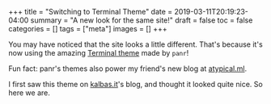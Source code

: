 +++
title = "Switching to Terminal Theme"
date = 2019-03-11T20:19:23-04:00
summary =  "A new look for the same site!"
draft = false
toc = false
categories = []
tags = ["meta"]
images = []
+++

You may have noticed that the site looks a little different. That's because it's now using the amazing [Terminal theme](https://github.com/panr/hugo-theme-terminal) made by `panr`!

Fun fact: panr's themes also power my friend's new blog at [atypical.ml](https://atypical.ml).

I first saw this theme on [kalbas.it](https://kalbas.it/)'s blog, and thought it looked quite nice. So here we are.
